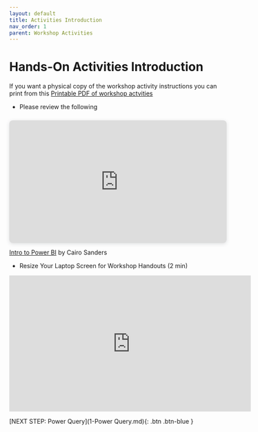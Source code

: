 ```yaml
---
layout: default
title: Activities Introduction
nav_order: 1
parent: Workshop Activities
---
```

# Hands-On Activities Introduction

If you want a physical copy of the workshop activity instructions you can print from this [Printable PDF of workshop actvities](https://github.com/uviclibraries/PowerBI/blob/main/printable-workshop-activities.pdf)

- Please review the following

<div style="position: relative; width: 100%; height: 0; padding-top: 56.2500%;
 padding-bottom: 0; box-shadow: 0 2px 8px 0 rgba(63,69,81,0.16); margin-top: 1.6em; margin-bottom: 0.9em; overflow: hidden;
 border-radius: 8px; will-change: transform;">
  <iframe loading="lazy" style="position: absolute; width: 100%; height: 100%; top: 0; left: 0; border: none; padding: 0;margin: 0;"
    src="https://www.canva.com/design/DAGev4svooM/ZJJj_wwGfggn6hDgXX90Pw/view?embed" allowfullscreen="allowfullscreen" allow="fullscreen">
  </iframe>
</div>

<a href="https:&#x2F;&#x2F;www.canva.com&#x2F;design&#x2F;DAGev4svooM&#x2F;ZJJj_wwGfggn6hDgXX90Pw&#x2F;view?utm_content=DAGev4svooM&amp;utm_campaign=designshare&amp;utm_medium=embeds&amp;utm_source=link" target="_blank" rel="noopener">Intro to Power BI</a> by Cairo Sanders


- Resize Your Laptop Screen for Workshop Handouts (2 min)<br>
<iframe width="560" height="315" src="https://www.youtube.com/embed/Igk5hZUfzN0" title="YouTube video player" frameborder="0" allow="accelerometer; autoplay; clipboard-write; encrypted-media; gyroscope; picture-in-picture" allowfullscreen></iframe>

[NEXT STEP: Power Query](1-Power Query.md){: .btn .btn-blue }
